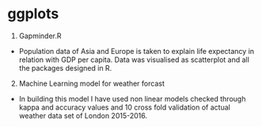 # ggplots

1. Gapminder.R 
- Population data of Asia and Europe is taken to explain life expectancy in relation with GDP per capita. Data was visualised as scatterplot and all the packages designed in R. 


2. Machine Learning model for weather forcast 
- In building this model I have used non linear models checked through kappa and accuracy values and 10 cross fold validation of actual weather data set of London 2015-2016.
